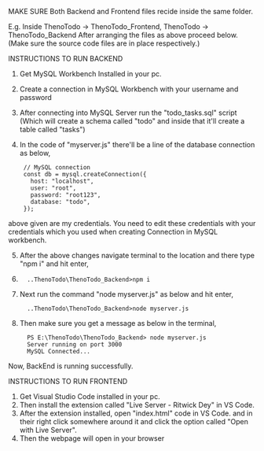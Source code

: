 MAKE SURE Both Backend and Frontend files recide inside the same folder.

E.g. Inside ThenoTodo -> ThenoTodo_Frontend, ThenoTodo -> ThenoTodo_Backend
        After arranging the files as above proceed below. (Make sure the source code files are in place respectively.)

INSTRUCTIONS TO RUN BACKEND
1. Get MySQL Workbench Installed in your pc.
2. Create a connection in MySQL Workbench with your username and password
3. After connecting into MySQL Server run the "todo_tasks.sql" script (Which will create a schema called "todo" and inside that it'll create a table called "tasks")
4. In the code of "myserver.js" there'll be a line of the database connection as below, 

        // MySQL connection
        const db = mysql.createConnection({
          host: "localhost",
          user: "root",
          password: "root123",
          database: "todo",
        });
   
  above given are my credentials. 
  You need to edit these credentials with your credentials which you used when 
  creating Connection in MySQL workbench.

5. After the above changes navigate terminal to the location and there type "npm i" and hit enter,
6.  
         ..ThenoTodo\ThenoTodo_Backend>npm i

7. Next run the command "node myserver.js" as below and hit enter,

         ..ThenoTodo\ThenoTodo_Backend>node myserver.js

8. Then make sure you get a message as below in the terminal,

         PS E:\ThenoTodo\ThenoTodo_Backend> node myserver.js
         Server running on port 3000
         MySQL Connected...

Now, BackEnd is running successfully.



INSTRUCTIONS TO RUN FRONTEND

1. Get Visual Studio Code installed in your pc.
2. Then install the extension called "Live Server - Ritwick Dey" in VS Code.
3. After the extension installed, open "index.html" code in VS Code.
   and in their right click somewhere around it and click the option called "Open with Live Server".
4. Then the webpage will open in your browser   
